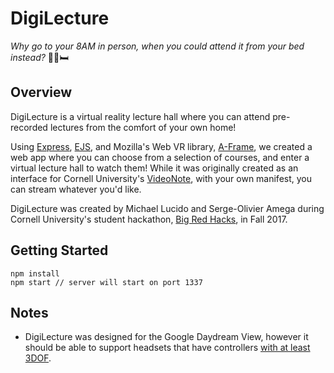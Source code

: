 # DigiLecture 

*Why go to your 8AM in person, when you could attend it from your bed instead?* 👨‍🎓🛏

## Overview 

DigiLecture is a virtual reality lecture hall where you can attend pre-recorded lectures from the comfort of your own home! 

Using [Express](https://expressjs.com/), [EJS](http://ejs.co/), and Mozilla's Web VR library, [A-Frame](https://aframe.io/), we created a web app where you can choose from a selection of courses, and enter a virtual lecture hall to watch them! While it was originally created as an interface for Cornell University's [VideoNote](http://www.videonote.com/), with your own manifest, you can stream whatever you'd like. 

DigiLecture was created by Michael Lucido and Serge-Olivier Amega during Cornell University's student hackathon, [Big Red Hacks](https://bigredhacks.com/), in Fall 2017. 

## Getting Started

    npm install 
    npm start // server will start on port 1337

## Notes

* DigiLecture was designed for the Google Daydream View, however it should be able to support  headsets that have controllers [with at least 3DOF](https://aframe.io/docs/0.6.0/components/laser-controls.html). 